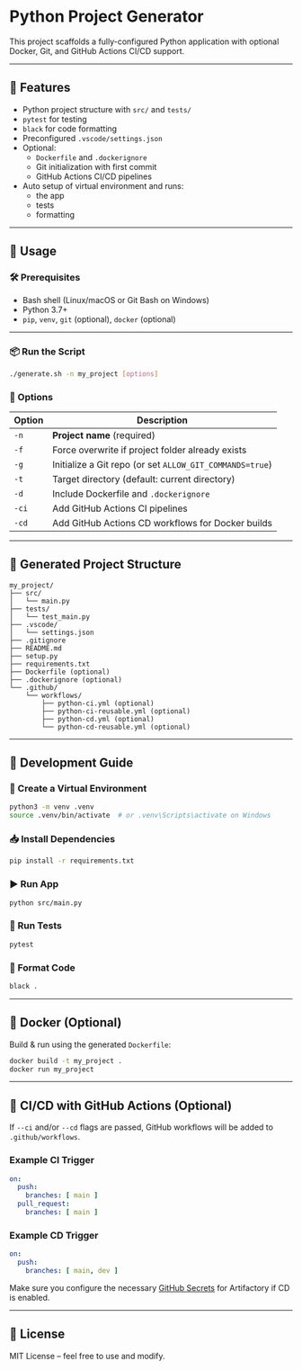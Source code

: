 # Python Project Generator

This project scaffolds a fully-configured Python application with optional Docker, Git, and GitHub Actions CI/CD support.

---

## 🧰 Features

- Python project structure with `src/` and `tests/`
- `pytest` for testing
- `black` for code formatting
- Preconfigured `.vscode/settings.json`
- Optional:
  - `Dockerfile` and `.dockerignore`
  - Git initialization with first commit
  - GitHub Actions CI/CD pipelines
- Auto setup of virtual environment and runs:
  - the app
  - tests
  - formatting

---

## 🚀 Usage

### 🛠 Prerequisites

- Bash shell (Linux/macOS or Git Bash on Windows)
- Python 3.7+
- `pip`, `venv`, `git` (optional), `docker` (optional)

---

### 📦 Run the Script

```bash
./generate.sh -n my_project [options]
```

### 🔧 Options

| Option       | Description                                              |
|--------------|----------------------------------------------------------|
| `-n`         | **Project name** (required)                              |
| `-f`         | Force overwrite if project folder already exists         |
| `-g`         | Initialize a Git repo (or set `ALLOW_GIT_COMMANDS=true`) |
| `-t`         | Target directory (default: current directory)            |
| `-d`         | Include Dockerfile and `.dockerignore`                  |
| `-ci`        | Add GitHub Actions CI pipelines                         |
| `-cd`        | Add GitHub Actions CD workflows for Docker builds       |

---

## 🧪 Generated Project Structure

```
my_project/
├── src/
│   └── main.py
├── tests/
│   └── test_main.py
├── .vscode/
│   └── settings.json
├── .gitignore
├── README.md
├── setup.py
├── requirements.txt
├── Dockerfile (optional)
├── .dockerignore (optional)
└── .github/
    └── workflows/
        ├── python-ci.yml (optional)
        ├── python-ci-reusable.yml (optional)
        ├── python-cd.yml (optional)
        └── python-cd-reusable.yml (optional)
```

---

## 🧰 Development Guide

### 🔁 Create a Virtual Environment

```bash
python3 -m venv .venv
source .venv/bin/activate  # or .venv\Scripts\activate on Windows
```

### 📥 Install Dependencies

```bash
pip install -r requirements.txt
```

### ▶️ Run App

```bash
python src/main.py
```

### 🧪 Run Tests

```bash
pytest
```

### 🎨 Format Code

```bash
black .
```

---

## 🐳 Docker (Optional)

Build & run using the generated `Dockerfile`:

```bash
docker build -t my_project .
docker run my_project
```

---

## 🔄 CI/CD with GitHub Actions (Optional)

If `--ci` and/or `--cd` flags are passed, GitHub workflows will be added to `.github/workflows`.

### Example CI Trigger

```yaml
on:
  push:
    branches: [ main ]
  pull_request:
    branches: [ main ]
```

### Example CD Trigger

```yaml
on:
  push:
    branches: [ main, dev ]
```

Make sure you configure the necessary [GitHub Secrets](https://docs.github.com/en/actions/security-guides/encrypted-secrets) for Artifactory if CD is enabled.

---

## 📄 License

MIT License – feel free to use and modify.
